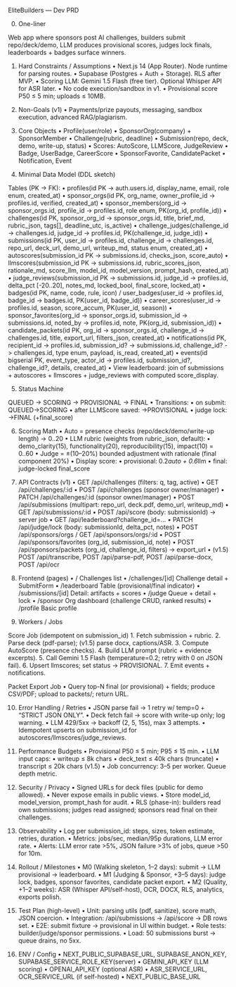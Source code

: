 EliteBuilders — Dev PRD

0) One-liner

Web app where sponsors post AI challenges, builders submit repo/deck/demo, LLM produces provisional scores, judges lock finals, leaderboards + badges surface winners.

1) Hard Constraints / Assumptions
	•	Next.js 14 (App Router). Node runtime for parsing routes.
	•	Supabase (Postgres + Auth + Storage). RLS after MVP.
	•	Scoring LLM: Gemini 1.5 Flash (free tier). Optional Whisper API for ASR later.
	•	No code execution/sandbox in v1.
	•	Provisional score P50 ≤ 5 min; uploads ≤ 10MB.

2) Non-Goals (v1)
	•	Payments/prize payouts, messaging, sandbox execution, advanced RAG/plagiarism.

3) Core Objects
	•	Profile(user/role)
	•	SponsorOrg(company) + SponsorMember
	•	Challenge(rubric, deadline)
	•	Submission(repo, deck, demo, write-up, status)
	•	Scores: AutoScore, LLMScore, JudgeReview
	•	Badge, UserBadge, CareerScore
	•	SponsorFavorite, CandidatePacket
	•	Notification, Event

4) Minimal Data Model (DDL sketch)

Tables (PK → FK):
	•	profiles(id PK -> auth.users.id, display_name, email, role enum, created_at)
	•	sponsor_orgs(id PK, org_name, owner_profile_id -> profiles.id, verified, created_at)
	•	sponsor_members(org_id -> sponsor_orgs.id, profile_id -> profiles.id, role enum, PK(org_id, profile_id))
	•	challenges(id PK, sponsor_org_id -> sponsor_orgs.id, title, brief_md, rubric_json, tags[], deadline_utc, is_active)
	•	challenge_judges(challenge_id -> challenges.id, judge_id -> profiles.id, PK(challenge_id, judge_id))
	•	submissions(id PK, user_id -> profiles.id, challenge_id -> challenges.id, repo_url, deck_url, demo_url, writeup_md, status enum, created_at)
	•	autoscores(submission_id PK -> submissions.id, checks_json, score_auto)
	•	llmscores(submission_id PK -> submissions.id, rubric_scores_json, rationale_md, score_llm, model_id, model_version, prompt_hash, created_at)
	•	judge_reviews(submission_id PK -> submissions.id, judge_id -> profiles.id, delta_pct [-20..20], notes_md, locked_bool, final_score, locked_at)
	•	badges(id PK, name, code, rule, icon) / user_badges(user_id -> profiles.id, badge_id -> badges.id, PK(user_id, badge_id))
	•	career_scores(user_id -> profiles.id, season, score_accum, PK(user_id, season))
	•	sponsor_favorites(org_id -> sponsor_orgs.id, submission_id -> submissions.id, noted_by -> profiles.id, note, PK(org_id, submission_id))
	•	candidate_packets(id PK, org_id -> sponsor_orgs.id, challenge_id -> challenges.id, title, export_url, filters_json, created_at)
	•	notifications(id PK, recipient_id -> profiles.id, submission_id? -> submissions.id, challenge_id? -> challenges.id, type enum, payload, is_read, created_at)
	•	events(id bigserial PK, event_type, actor_id -> profiles.id, submission_id?, challenge_id?, details, created_at)
	•	View leaderboard: join of submissions + autoscores + llmscores + judge_reviews with computed score_display.

5) Status Machine

QUEUED → SCORING → PROVISIONAL → FINAL
	•	Transitions:
	•	on submit: QUEUED→SCORING
	•	after LLMScore saved: →PROVISIONAL
	•	judge lock: →FINAL (+final_score)

6) Scoring Math
	•	Auto = presence checks (repo/deck/demo/write-up length) → 0..20
	•	LLM rubric (weights from rubric_json, default):
	•	demo_clarity(15), functionality(20), reproducibility(15), impact(10) = 0..60
	•	Judge = ±(10–20%) bounded adjustment with rationale (final component 20%)
	•	Display score:
	•	provisional: 0.2*auto + 0.6*llm
	•	final: judge-locked final_score

7) API Contracts (v1)
	•	GET /api/challenges (filters: q, tag, active)
	•	GET /api/challenges/:id
	•	POST /api/challenges (sponsor owner/manager)
	•	PATCH /api/challenges/:id (sponsor owner/manager)
	•	POST /api/submissions (multipart: repo_url, deck.pdf, demo_url, writeup_md)
	•	GET /api/submissions/:id
	•	POST /api/score (body: submissionId) → server job
	•	GET /api/leaderboard?challenge_id=...
	•	PATCH /api/judge/lock (body: submissionId, delta_pct, notes)
	•	POST /api/sponsors/orgs / GET /api/sponsors/orgs/:id
	•	POST /api/sponsors/favorites (org_id, submission_id, note)
	•	POST /api/sponsors/packets (org_id, challenge_id, filters) → export_url
	•	(v1.5) POST /api/transcribe, POST /api/parse-pdf, POST /api/parse-docx, POST /api/ocr

8) Frontend (pages)
	•	/ Challenges list
	•	/challenges/[id] Challenge detail + SubmitForm
	•	/leaderboard Table (provisional/final indicator)
	•	/submissions/[id] Detail: artifacts + scores
	•	/judge Queue + detail + lock
	•	/sponsor Org dashboard (challenge CRUD, ranked results)
	•	/profile Basic profile

9) Workers / Jobs

Score Job (idempotent on submission_id)
	1.	Fetch submission + rubric.
	2.	Parse deck (pdf-parse); (v1.5) parse docx, captions/ASR.
	3.	Compute AutoScore (presence checks).
	4.	Build LLM prompt (rubric + evidence excerpts).
	5.	Call Gemini 1.5 Flash (temperature=0.2; retry with 0 on JSON fail).
	6.	Upsert llmscores; set status → PROVISIONAL.
	7.	Emit events + notifications.

Packet Export Job
	•	Query top-N final (or provisional) + fields; produce CSV/PDF; upload to packets/; return URL.

10) Error Handling / Retries
	•	JSON parse fail → 1 retry w/ temp=0 + “STRICT JSON ONLY”.
	•	Deck fetch fail → score with write-up only; log warning.
	•	LLM 429/5xx → backoff (2, 5, 15s), max 3 attempts.
	•	Idempotent upserts on submission_id for autoscores/llmscores/judge_reviews.

11) Performance Budgets
	•	Provisional P50 ≤ 5 min; P95 ≤ 15 min.
	•	LLM input caps:
	•	writeup ≤ 8k chars
	•	deck_text ≤ 40k chars (truncate)
	•	transcript ≤ 20k chars (v1.5)
	•	Job concurrency: 3–5 per worker. Queue depth metric.

12) Security / Privacy
	•	Signed URLs for deck files (public for demo allowed).
	•	Never expose emails in public views.
	•	Store model_id, model_version, prompt_hash for audit.
	•	RLS (phase-in): builders read own submissions; judges read assigned; sponsors read final on their challenges.

13) Observability
	•	Log per submission_id: steps, sizes, token estimate, retries, duration.
	•	Metrics: jobs/sec, median/95p durations, LLM error rate.
	•	Alerts: LLM error rate >5%, JSON failure >3% of jobs, queue >50 for 10m.

14) Rollout / Milestones
	•	M0 (Walking skeleton, 1–2 days): submit → LLM provisional → leaderboard.
	•	M1 (Judging & Sponsor, +3–5 days): judge lock, badges, sponsor favorites, candidate packet export.
	•	M2 (Quality, +1–2 weeks): ASR (Whisper API/self-host), OCR, DOCX, RLS, analytics, exports polish.

15) Test Plan (high-level)
	•	Unit: parsing utils (pdf, sanitize), score math, JSON coercion.
	•	Integration: /api/submissions → /api/score → DB rows set.
	•	E2E: submit fixture → provisional in UI within budget.
	•	Role tests: builder/judge/sponsor permissions.
	•	Load: 50 submissions burst → queue drains, no 5xx.

16) ENV / Config
	•	NEXT_PUBLIC_SUPABASE_URL, SUPABASE_ANON_KEY, SUPABASE_SERVICE_ROLE_KEY(server)
	•	GEMINI_API_KEY (LLM scoring)
	•	OPENAI_API_KEY (optional ASR)
	•	ASR_SERVICE_URL, OCR_SERVICE_URL (if self-hosted)
	•	NEXT_PUBLIC_BASE_URL

